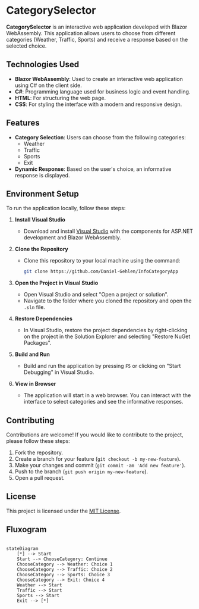 # CategorySelector

**CategorySelector** is an interactive web application developed with Blazor WebAssembly. This application allows users to choose from different categories (Weather, Traffic, Sports) and receive a response based on the selected choice.

## Technologies Used

- **Blazor WebAssembly**: Used to create an interactive web application using C# on the client side.
- **C#**: Programming language used for business logic and event handling.
- **HTML**: For structuring the web page.
- **CSS**: For styling the interface with a modern and responsive design.

## Features

- **Category Selection**: Users can choose from the following categories:
  - Weather
  - Traffic
  - Sports
  - Exit
- **Dynamic Response**: Based on the user's choice, an informative response is displayed.

## Environment Setup

To run the application locally, follow these steps:

1. **Install Visual Studio**
   - Download and install [Visual Studio](https://visualstudio.microsoft.com/) with the components for ASP.NET development and Blazor WebAssembly.

2. **Clone the Repository**
   - Clone this repository to your local machine using the command:
     ```bash
     git clone https://github.com/Daniel-Gehlen/InfoCategoryApp
     ```

3. **Open the Project in Visual Studio**
   - Open Visual Studio and select "Open a project or solution".
   - Navigate to the folder where you cloned the repository and open the `.sln` file.

4. **Restore Dependencies**
   - In Visual Studio, restore the project dependencies by right-clicking on the project in the Solution Explorer and selecting "Restore NuGet Packages".

5. **Build and Run**
   - Build and run the application by pressing `F5` or clicking on "Start Debugging" in Visual Studio.

6. **View in Browser**
   - The application will start in a web browser. You can interact with the interface to select categories and see the informative responses.

## Contributing

Contributions are welcome! If you would like to contribute to the project, please follow these steps:

1. Fork the repository.
2. Create a branch for your feature (`git checkout -b my-new-feature`).
3. Make your changes and commit (`git commit -am 'Add new feature'`).
4. Push to the branch (`git push origin my-new-feature`).
5. Open a pull request.

## License

This project is licensed under the [MIT License](LICENSE).

## Fluxogram

```

stateDiagram
    [*] --> Start
    Start --> ChooseCategory: Continue
    ChooseCategory --> Weather: Choice 1
    ChooseCategory --> Traffic: Choice 2
    ChooseCategory --> Sports: Choice 3
    ChooseCategory --> Exit: Choice 4
    Weather --> Start
    Traffic --> Start
    Sports --> Start
    Exit --> [*]
```
